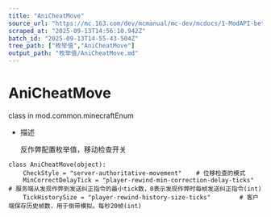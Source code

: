 ```yaml
---
title: "AniCheatMove"
source_url: "https://mc.163.com/dev/mcmanual/mc-dev/mcdocs/1-ModAPI-beta/%E6%9E%9A%E4%B8%BE%E5%80%BC/AniCheatMove.html"
scraped_at: "2025-09-13T14:56:10.942Z"
batch_id: "2025-09-13T14-55-43-504Z"
tree_path: ["枚举值","AniCheatMove"]
output_path: "枚举值/AniCheatMove.md"
---
```


#  AniCheatMove

class in mod.common.minecraftEnum

*   描述
    
    反作弊配置枚举值，移动检查开关
    

```
class AniCheatMove(object):
	CheckStyle = "server-authoritative-movement"	# 位移检查的模式
	MinCorrectDelayTick = "player-rewind-min-correction-delay-ticks"	# 服务端从发现作弊到发送纠正指令的最小tick数，0表示发现作弊时每帧发送纠正指令(int)
	TickHistorySize = "player-rewind-history-size-ticks"		# 客户端保存历史帧数，用于倒带模拟。每秒20帧(int)


```